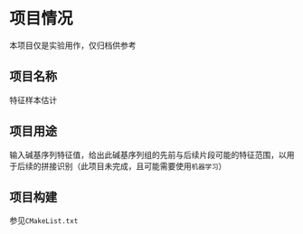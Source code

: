 # 项目情况
本项目仅是实验用作，仅归档供参考
## 项目名称
特征样本估计

## 项目用途
输入碱基序列特征值，给出此碱基序列组的先前与后续片段可能的特征范围，以用于后续的拼接识别（此项目未完成，且可能需要使用`机器学习`）

## 项目构建
参见`CMakeList.txt`